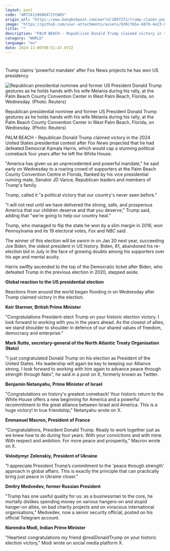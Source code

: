 ```yaml
---
layout: post
code: "ART24110608471YCWOV"
origin_url: "https://www.bangkokpost.com/world/2897271/trump-claims-powerful-mandate-after-fox-news-projects-he-has-won-us-presidency"
image: "https://github.com/user-attachments/assets/030cf65e-6878-4e23-ba5a-bfe7e4377b54"
title: ""
description: "PALM BEACH - Republican Donald Trump claimed victory in the 2024 United States presidential contest after  Fox News  projected that he had defeated Democrat Kamala Harris, which would cap a stunning political comeback four years after he left the White House."
category: "WORLD"
language: "en"
date: 2024-11-06T08:51:47.072Z
---
```


# 

Trump claims 'powerful mandate' after Fox News projects he has won US presidency

![Republican presidential nominee and former US President Donald Trump gestures as he holds hands with his wife Melania during his rally, at the Palm Beach County Convention Center in West Palm Beach, Florida, on Wednesday. (Photo: Reuters)](https://github.com/user-attachments/assets/d93512be-95b3-4f81-88ff-e8b102b066d6)

Republican presidential nominee and former US President Donald Trump gestures as he holds hands with his wife Melania during his rally, at the Palm Beach County Convention Center in West Palm Beach, Florida, on Wednesday. (Photo: Reuters)

PALM BEACH - Republican Donald Trump claimed victory in the 2024 United States presidential contest after _Fox News_ projected that he had defeated Democrat Kamala Harris, which would cap a stunning political comeback four years after he left the White House.

"America has given us an unprecedented and powerful mandate," he said early on Wednesday to a roaring crowd of supporters at the Palm Beach County Convention Centre in Florida, flanked by his vice presidential running mate, Senator JD Vance, Republican leaders and members of Trump's family.

Trump, called it "a political victory that our country's never seen before."

"I will not rest until we have delivered the strong, safe, and prosperous America that our children deserve and that you deserve," Trump said, adding that "we're going to help our country heal."

Trump, who managed to flip the state he won by a slim margin in 2016, won Pennsylvania and its 19 electoral votes, _Fox_ and _NBC_ said.

The winner of this election will be sworn in on Jan 20 next year, succeeding Joe Biden, the oldest president in US history. Biden, 81, abandoned his re-election bid in July in the face of growing doubts among his supporters over his age and mental acuity.

Harris swiftly ascended to the top of the Democratic ticket after Biden, who defeated Trump in the previous election in 2020, stepped aside.

**Global reaction to the US presidential election**

Reactions from around the world began flooding in on Wednesday after Trump claimed victory in the election.

**Keir Starmer, British Prime Minister**

"Congratulations President-elect Trump on your historic election victory. I look forward to working with you in the years ahead. As the closest of allies, we stand shoulder to shoulder in defence of our shared values of freedom, democracy and enterprise."

**Mark Rutte, secretary-general of the North Atlantic Treaty Organisation (Nato)**

"I just congratulated Donald Trump on his election as President of the United States. His leadership will again be key to keeping our Alliance strong. I look forward to working with him again to advance peace through strength through Nato", he said in a post on X, formerly known as Twitter.

**Benjamin Netanyahu, Prime Minister of Israel**

"Congratulations on history's greatest comeback! Your historic return to the White House offers a new beginning for America and a powerful recommitment to the great alliance between Israel and America. This is a huge victory! In true friendship," Netanyahu wrote on X.

**Emmanuel Macron, President of France**

"Congratulations, President Donald Trump. Ready to work together just as we knew how to do during four years. With your convictions and with mine. With respect and ambition. For more peace and prosperity," Macron wrote on X.

**Volodymyr Zelenskiy, President of Ukraine**

"I appreciate President Trump’s commitment to the 'peace through strength' approach in global affairs. This is exactly the principle that can practically bring just peace in Ukraine closer."

**Dmitry Medvedev, former Russian President**

"Trump has one useful quality for us: as a businessman to the core, he mortally dislikes spending money on various hangers–on and stupid hanger-on allies, on bad charity projects and on voracious international organisations," Medvedev, now a senior security official, posted on his official Telegram account.

**Narendra Modi, Indian Prime Minister**

"Heartiest congratulations my friend @realDonaldTrump on your historic election victory," Modi wrote on social media platform X.